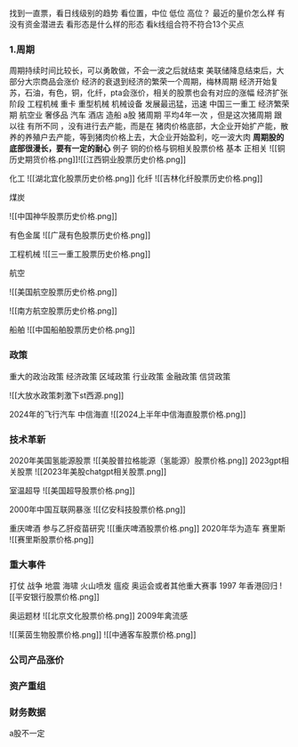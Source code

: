 找到一直票，看日线级别的趋势
看位置，中位 低位 高位？
最近的量价怎么样 有没有资金潜进去
看形态是什么样的形态
看k线组合符不符合13个买点

### 1.周期
周期持续时间比较长，可以勇敢做，不会一波之后就结束
美联储降息结束后，大部分大宗商品会涨价
经济的衰退到经济的繁荣一个周期，梅林周期
经济开始复苏，石油，有色，铜，化纤，pta会涨价，相关的股票也会有对应的涨幅
经济扩张阶段 工程机械 重卡 重型机械 机械设备 发展最迅猛，迅速
中国三一重工
经济繁荣期 航空业 奢侈品 汽车 酒店 造船
a股 猪周期 平均4年一次 ，但是这次猪周期 跟 以往 有所不同 ，没有进行去产能，而是在 猪肉价格底部，大企业开始扩产能，散养的养殖户去产能，等到猪肉价格上去，大企业开始盈利，吃一波大肉
**周期股的底部很漫长，要有一定的耐心**
例子 铜的价格与铜相关股票价格 基本 正相关 
![[铜历史期货价格.png]]![[江西铜业股票历史价格.png]]

化工
![[湖北宜化股票历史价格.png]]
化纤
![[吉林化纤股票历史价格.png]]

煤炭

![[中国神华股票历史价格.png]]

有色金属
![[广晟有色股票历史价格.png]]

工程机械
![[三一重工股票历史价格.png]]

航空

![[美国航空股票历史价格.png]]

![[南方航空股票历史价格.png]]

船舶
![[中国船舶股票历史价格.png]]

### 政策
重大的政治政策 经济政策 区域政策 行业政策 金融政策 信贷政策

![[大放水政策刺激下st西源.png]]

2024年的飞行汽车 中信海直
![[2024上半年中信海直股票价格.png]]

### 技术革新
2020年美国氢能源股票
![[美股普拉格能源（氢能源）股票价格.png]]
2023gpt相关股票
![[2023年美股chatgpt相关股票.png]]

室温超导
![[美国超导股票价格.png]]

2000年中国互联网暴涨
![[亿安科技股票价格.png]]

重庆啤酒 参与乙肝疫苗研究
![[重庆啤酒股票价格.png]]
2020年华为造车 赛里斯
![[赛里斯股票价格.png]]
### 重大事件
打仗 战争 地震 海啸 火山喷发 瘟疫 奥运会或者其他重大赛事 
1997 年香港回归 
![[平安银行股票价格.png]]

奥运题材
![[北京文化股票价格.png]]
2009年禽流感

![[莱茵生物股票价格.png]]
![[中通客车股票价格.png]]

### 公司产品涨价


### 资产重组
### 财务数据
a股不一定
